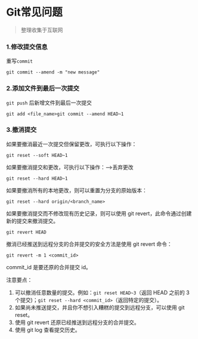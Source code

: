 # Git常见问题

>整理收集于互联网

### 1.修改提交信息

重写`commit`

```shell
git commit --amend -m "new message"
```

### 2.添加文件到最后一次提交

`git push` 后新增文件到最后一次提交

```shell
git add <file_name>git commit --amend HEAD~1
```

### 3.撤消提交

如果要撤消最近一次提交但保留更改，可执行以下操作：

```shell
git reset --soft HEAD~1
```

如果要撤消提交和更改，可执行以下操作：——>丢弃更改

```shell
git reset --hard HEAD~1
```

如果要撤消所有的本地更改，则可以重置为分支的原始版本：

```shell
git reset --hard origin/<branch_name>
```

如果要撤消提交而不修改现有历史记录，则可以使用 git revert，此命令通过创建新的提交来撤消提交。

```shell
git revert HEAD
```

撤消已经推送到远程分支的合并提交的安全方法是使用 git revert 命令：

```shell
git revert -m 1 <commit_id>
```

commit_id 是要还原的合并提交 id。

注意要点：

1. 可以撤消任意数量的提交。例如：`git reset HEAD~3`（返回 HEAD 之前的 3 个提交)；`git reset --hard <commit_id>`（返回特定的提交）。
2. 如果尚未推送提交，并且你不想引入糟糕的提交到远程分支，可以使用 git reset。
3. 使用 git revert 还原已经推送到远程分支的合并提交。
4. 使用 git log 查看提交历史。



